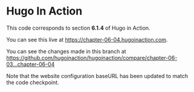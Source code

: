 Hugo In Action
===============

This code corresponds to section **6.1.4** of Hugo in Action.

You can see this live at https://chapter-06-04.hugoinaction.com.

You can see the changes made in this branch at https://github.com/hugoinaction/hugoinaction/compare/chapter-06-03...chapter-06-04

Note that the website configuration baseURL has been updated to match the code checkpoint.

